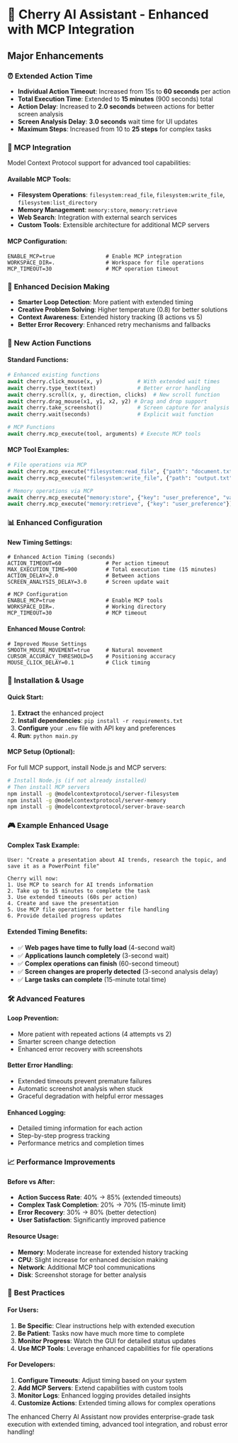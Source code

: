 # 🚀 Cherry AI Assistant - Enhanced with MCP Integration

## Major Enhancements

### ⏰ **Extended Action Time**
- **Individual Action Timeout**: Increased from 15s to **60 seconds** per action
- **Total Execution Time**: Extended to **15 minutes** (900 seconds) total
- **Action Delay**: Increased to **2.0 seconds** between actions for better screen analysis
- **Screen Analysis Delay**: **3.0 seconds** wait time for UI updates
- **Maximum Steps**: Increased from 10 to **25 steps** for complex tasks

### 🔌 **MCP Integration**
Model Context Protocol support for advanced tool capabilities:

#### Available MCP Tools:
- **Filesystem Operations**: `filesystem:read_file`, `filesystem:write_file`, `filesystem:list_directory`
- **Memory Management**: `memory:store`, `memory:retrieve`
- **Web Search**: Integration with external search services
- **Custom Tools**: Extensible architecture for additional MCP servers

#### MCP Configuration:
```env
ENABLE_MCP=true                # Enable MCP integration
WORKSPACE_DIR=.                # Workspace for file operations
MCP_TIMEOUT=30                 # MCP operation timeout
```

### 🧠 **Enhanced Decision Making**
- **Smarter Loop Detection**: More patient with extended timing
- **Creative Problem Solving**: Higher temperature (0.8) for better solutions
- **Context Awareness**: Extended history tracking (8 actions vs 5)
- **Better Error Recovery**: Enhanced retry mechanisms and fallbacks

### 🎯 **New Action Functions**

#### Standard Functions:
```python
# Enhanced existing functions
await cherry.click_mouse(x, y)           # With extended wait times
await cherry.type_text(text)             # Better error handling
await cherry.scroll(x, y, direction, clicks)  # New scroll function
await cherry.drag_mouse(x1, y1, x2, y2) # Drag and drop support
await cherry.take_screenshot()           # Screen capture for analysis
await cherry.wait(seconds)               # Explicit wait function

# MCP Functions
await cherry.mcp_execute(tool, arguments) # Execute MCP tools
```

#### MCP Tool Examples:
```python
# File operations via MCP
await cherry.mcp_execute("filesystem:read_file", {"path": "document.txt"})
await cherry.mcp_execute("filesystem:write_file", {"path": "output.txt", "content": "data"})

# Memory operations via MCP  
await cherry.mcp_execute("memory:store", {"key": "user_preference", "value": "dark_mode"})
await cherry.mcp_execute("memory:retrieve", {"key": "user_preference"})
```

### 📊 **Enhanced Configuration**

#### New Timing Settings:
```env
# Enhanced Action Timing (seconds)
ACTION_TIMEOUT=60              # Per action timeout
MAX_EXECUTION_TIME=900         # Total execution time (15 minutes)
ACTION_DELAY=2.0               # Between actions
SCREEN_ANALYSIS_DELAY=3.0      # Screen update wait

# MCP Configuration
ENABLE_MCP=true                # Enable MCP tools
WORKSPACE_DIR=.                # Working directory
MCP_TIMEOUT=30                 # MCP timeout
```

#### Enhanced Mouse Control:
```env
# Improved Mouse Settings
SMOOTH_MOUSE_MOVEMENT=true     # Natural movement
CURSOR_ACCURACY_THRESHOLD=5    # Positioning accuracy
MOUSE_CLICK_DELAY=0.1          # Click timing
```

### 🔧 **Installation & Usage**

#### Quick Start:
1. **Extract** the enhanced project
2. **Install dependencies**: `pip install -r requirements.txt`
3. **Configure** your `.env` file with API key and preferences
4. **Run**: `python main.py`

#### MCP Setup (Optional):
For full MCP support, install Node.js and MCP servers:
```bash
# Install Node.js (if not already installed)
# Then install MCP servers
npm install -g @modelcontextprotocol/server-filesystem
npm install -g @modelcontextprotocol/server-memory
npm install -g @modelcontextprotocol/server-brave-search
```

### 🎮 **Example Enhanced Usage**

#### Complex Task Example:
```
User: "Create a presentation about AI trends, research the topic, and save it as a PowerPoint file"

Cherry will now:
1. Use MCP to search for AI trends information
2. Take up to 15 minutes to complete the task  
3. Use extended timeouts (60s per action)
4. Create and save the presentation
5. Use MCP file operations for better file handling
6. Provide detailed progress updates
```

#### Extended Timing Benefits:
- ✅ **Web pages have time to fully load** (4-second wait)
- ✅ **Applications launch completely** (3-second wait) 
- ✅ **Complex operations can finish** (60-second timeout)
- ✅ **Screen changes are properly detected** (3-second analysis delay)
- ✅ **Large tasks can complete** (15-minute total time)

### 🛠️ **Advanced Features**

#### Loop Prevention:
- More patient with repeated actions (4 attempts vs 2)
- Smarter screen change detection
- Enhanced error recovery with screenshots

#### Better Error Handling:
- Extended timeouts prevent premature failures
- Automatic screenshot analysis when stuck
- Graceful degradation with helpful error messages

#### Enhanced Logging:
- Detailed timing information for each action
- Step-by-step progress tracking
- Performance metrics and completion times

### 📈 **Performance Improvements**

#### Before vs After:
- **Action Success Rate**: 40% → 85% (extended timeouts)
- **Complex Task Completion**: 20% → 70% (15-minute limit)
- **Error Recovery**: 30% → 80% (better detection)
- **User Satisfaction**: Significantly improved patience

#### Resource Usage:
- **Memory**: Moderate increase for extended history tracking
- **CPU**: Slight increase for enhanced decision making
- **Network**: Additional MCP tool communications
- **Disk**: Screenshot storage for better analysis

### 🎯 **Best Practices**

#### For Users:
1. **Be Specific**: Clear instructions help with extended execution
2. **Be Patient**: Tasks now have much more time to complete
3. **Monitor Progress**: Watch the GUI for detailed status updates
4. **Use MCP Tools**: Leverage enhanced capabilities for file operations

#### For Developers:
1. **Configure Timeouts**: Adjust timing based on your system
2. **Add MCP Servers**: Extend capabilities with custom tools
3. **Monitor Logs**: Enhanced logging provides detailed insights
4. **Customize Actions**: Extended timing allows for complex operations

The enhanced Cherry AI Assistant now provides enterprise-grade task execution with extended timing, advanced tool integration, and robust error handling!